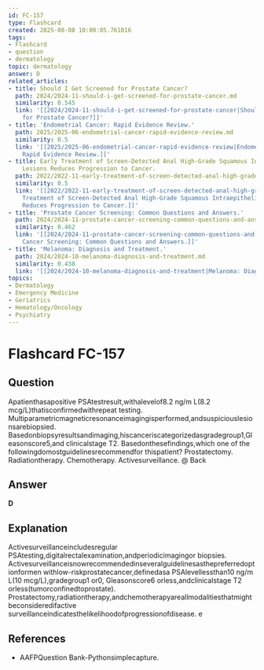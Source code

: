 ```yaml
---
id: FC-157
type: Flashcard
created: 2025-08-08 10:00:05.761016
tags:
- Flashcard
- question
- dermatology
topic: dermatology
answer: D
related_articles:
- title: Should I Get Screened for Prostate Cancer?
  path: 2024/2024-11-should-i-get-screened-for-prostate-cancer.md
  similarity: 0.545
  link: '[[2024/2024-11-should-i-get-screened-for-prostate-cancer|Should I Get Screened
    for Prostate Cancer?]]'
- title: 'Endometrial Cancer: Rapid Evidence Review.'
  path: 2025/2025-06-endometrial-cancer-rapid-evidence-review.md
  similarity: 0.5
  link: '[[2025/2025-06-endometrial-cancer-rapid-evidence-review|Endometrial Cancer:
    Rapid Evidence Review.]]'
- title: Early Treatment of Screen-Detected Anal High-Grade Squamous Intraepithelial
    Lesions Reduces Progression to Cancer.
  path: 2022/2022-11-early-treatment-of-screen-detected-anal-high-grade-squamous.md
  similarity: 0.5
  link: '[[2022/2022-11-early-treatment-of-screen-detected-anal-high-grade-squamous|Early
    Treatment of Screen-Detected Anal High-Grade Squamous Intraepithelial Lesions
    Reduces Progression to Cancer.]]'
- title: 'Prostate Cancer Screening: Common Questions and Answers.'
  path: 2024/2024-11-prostate-cancer-screening-common-questions-and-answers.md
  similarity: 0.462
  link: '[[2024/2024-11-prostate-cancer-screening-common-questions-and-answers|Prostate
    Cancer Screening: Common Questions and Answers.]]'
- title: 'Melanoma: Diagnosis and Treatment.'
  path: 2024/2024-10-melanoma-diagnosis-and-treatment.md
  similarity: 0.438
  link: '[[2024/2024-10-melanoma-diagnosis-and-treatment|Melanoma: Diagnosis and Treatment.]]'
topics:
- Dermatology
- Emergency Medicine
- Geriatrics
- Hematology/Oncology
- Psychiatry
---
```


# Flashcard FC-157

## Question

Apatienthasapositive PSAtestresult,withalevelof8.2 ng/m L(8.2 mcg/L)thatisconfirmedwithrepeat testing. Multiparametricmagneticresonanceimagingisperformed,andsuspiciouslesionsarebiopsied. Basedonbiopsyresultsandimaging,hiscanceriscategorizedasgradegroup1,Gleasonscore5,and clinicalstage T2. Basedonthesefindings,which one of the followingdomostguidelinesrecommendfor thispatient? Prostatectomy. Radiationtherapy. Chemotherapy. Activesurveillance. @ Back

## Answer

**D**

## Explanation

Activesurveillanceincludesregular PSAtesting,digitalrectalexamination,andperiodicimagingor biopsies. Activesurveillanceisnowrecommendedinseveralguidelinesasthepreferredoptionformen withlow-riskprostatecancer,definedasa PSAlevellessthan10 ng/m L(10 mcg/L),gradegroup1 or0, Gleasonscore6 orless,andclinicalstage T2 orless(tumorconfinedtoprostate). Prostatectomy,radiationtherapy,andchemotherapyareallmodalitiesthatmightbeconsideredifactive surveillanceindicatesthelikelihoodofprogressionofdisease. e

## References

- AAFPQuestion Bank-Pythonsimplecapture.

